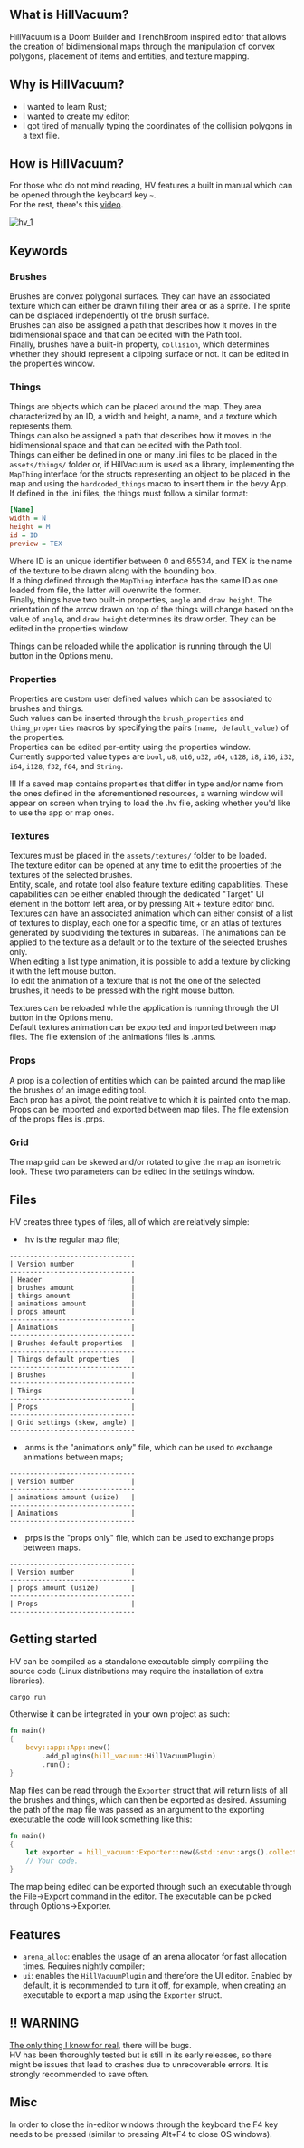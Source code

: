 ## What is HillVacuum?
HillVacuum is a Doom Builder and TrenchBroom inspired editor that allows the creation of bidimensional maps through the manipulation of convex polygons, placement of items and entities, and texture mapping.

## Why is HillVacuum?
- I wanted to learn Rust;
- I wanted to create my editor;
- I got tired of manually typing the coordinates of the collision polygons in a text file.

## How is HillVacuum?
For those who do not mind reading, HV features a built in manual which can be opened through the keyboard key `~`.  
For the rest, there's this [video](https://youtu.be/c5lakP_V1n0).

![hv_1](previews/hv_1.png)

## Keywords

### Brushes
Brushes are convex polygonal surfaces. They can have an associated texture which can either be drawn filling their area or as a sprite. The sprite can be displaced independently of the brush surface.  
Brushes can also be assigned a path that describes how it moves in the bidimensional space and that can be edited with the Path tool.  
Finally, brushes have a built-in property, `collision`, which determines whether they should represent a clipping surface or not. It can be edited in the properties window.

### Things
Things are objects which can be placed around the map. They area characterized by an ID, a width and height, a name, and a texture which represents them.  
Things can also be assigned a path that describes how it moves in the bidimensional space and that can be edited with the Path tool.  
Things can either be defined in one or many .ini files to be placed in the `assets/things/` folder or, if HillVacuum is used as a library, implementing the `MapThing` interface for the structs representing an object to be placed in the map and using the `hardcoded_things` macro to insert them in the bevy App.  
If defined in the .ini files, the things must follow a similar format:
```ini
[Name]
width = N
height = M
id = ID
preview = TEX
```
Where ID is an unique identifier between 0 and 65534, and TEX is the name of the texture to be drawn along with the bounding box.  
If a thing defined through the `MapThing` interface has the same ID as one loaded from file, the latter will overwrite the former.   
Finally, things have two built-in properties, `angle` and `draw height`. The orientation of the arrow drawn on top of the things will change based on the value of `angle`, and `draw height` determines its draw order. They can be edited in the properties window.
     
Things can be reloaded while the application is running through the UI button in the Options menu.

### Properties
Properties are custom user defined values which can be associated to brushes and things.   
Such values can be inserted through the `brush_properties` and `thing_properties` macros by specifying the pairs `(name, default_value)` of the properties.   
Properties can be edited per-entity using the properties window.   
Currently supported value types are `bool`, `u8`, `u16`, `u32`, `u64`, `u128`, `i8`, `i16`, `i32`, `i64`, `i128`, `f32`, `f64`, and `String`.   
   
!!! If a saved map contains properties that differ in type and/or name from the ones defined in the aforementioned resources, a warning window will appear on screen when trying to load the .hv file, asking whether you'd like to use the app or map ones.

### Textures
Textures must be placed in the `assets/textures/` folder to be loaded.  
The texture editor can be opened at any time to edit the properties of the textures of the selected brushes.  
Entity, scale, and rotate tool also feature texture editing capabilities. These capabilities can be either enabled through the dedicated "Target" UI element in the bottom left area, or by pressing Alt + texture editor bind.  
Textures can have an associated animation which can either consist of a list of textures to display, each one for a specific time, or an atlas of textures generated by subdividing the textures in subareas. The animations can be applied to the texture as a default or to the texture of the selected brushes only.  
When editing a list type animation, it is possible to add a texture by clicking it with the left mouse button.   
To edit the animation of a texture that is not the one of the selected brushes, it needs to be pressed with the right mouse button.   
   
Textures can be reloaded while the application is running through the UI button in the Options menu.  
Default textures animation can be exported and imported between map files. The file extension of the animations files is .anms.

### Props
A prop is a collection of entities which can be painted around the map like the brushes of an image editing tool.  
Each prop has a pivot, the point relative to which it is painted onto the map.  
Props can be imported and exported between map files. The file extension of the props files is .prps.

### Grid
The map grid can be skewed and/or rotated to give the map an isometric look. These two parameters can be edited in the settings window.

## Files
HV creates three types of files, all of which are relatively simple:
- .hv is the regular map file;
```
-------------------------------
| Version number              |
-------------------------------
| Header                      |
| brushes amount              |
| things amount               |
| animations amount           |
| props amount                |
-------------------------------
| Animations                  |
-------------------------------
| Brushes default properties  |
-------------------------------
| Things default properties   |
-------------------------------
| Brushes                     |
-------------------------------
| Things                      |
-------------------------------
| Props                       |
-------------------------------
| Grid settings (skew, angle) |
-------------------------------
```
- .anms is the "animations only" file, which can be used to exchange animations between maps;
```
-------------------------------
| Version number              |
-------------------------------
| animations amount (usize)   |
-------------------------------
| Animations                  |
-------------------------------
```
- .prps is the "props only" file, which can be used to exchange props between maps.
```
-------------------------------
| Version number              |
-------------------------------
| props amount (usize)        |
-------------------------------
| Props                       |
-------------------------------
```

## Getting started
HV can be compiled as a standalone executable simply compiling the source code (Linux distributions may require the installation of extra libraries).
```sh
cargo run
```

Otherwise it can be integrated in your own project as such:
```rust
fn main()
{
    bevy::app::App::new()
        .add_plugins(hill_vacuum::HillVacuumPlugin)
        .run();
}
```

Map files can be read through the `Exporter` struct that will return lists of all the brushes and things, which can then be exported as desired.
Assuming the path of the map file was passed as an argument to the exporting executable the code will look something like this:
```rust
fn main()
{
    let exporter = hill_vacuum::Exporter::new(&std::env::args().collect::<Vec<_>>()[0]);
    // Your code.
}
```
The map being edited can be exported through such an executable through the File->Export command in the editor.
The executable can be picked through Options->Exporter.

## Features
- `arena_alloc`: enables the usage of an arena allocator for fast allocation times. Requires nightly compiler;
- `ui`: enables the `HillVacuumPlugin` and therefore the UI editor. Enabled by default, it is recommended to turn it off, for example, when creating an executable to export a map using the `Exporter` struct.

## !! WARNING
[The only thing I know for real](https://youtu.be/T928kJvqTlo?si=2_YnB2pEuFSKKq-j), there will be bugs.  
HV has been thoroughly tested but is still in its early releases, so there might be issues that lead to crashes due to unrecoverable errors. It is strongly recommended to save often.

## Misc
In order to close the in-editor windows through the keyboard the F4 key needs to be pressed (similar to pressing Alt+F4 to close OS windows).

